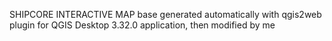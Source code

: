 SHIPCORE INTERACTIVE MAP
base generated automatically with qgis2web plugin for QGIS Desktop 3.32.0 application, then modified by me
